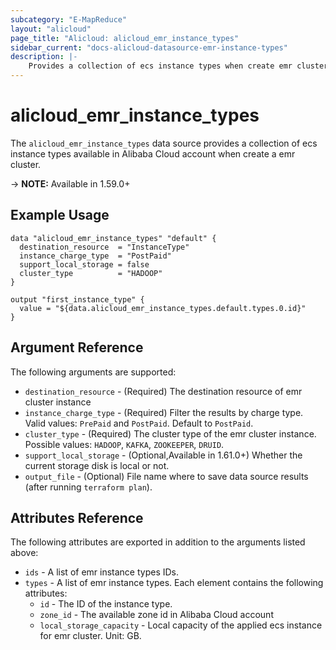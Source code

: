 ```yaml
---
subcategory: "E-MapReduce"
layout: "alicloud"
page_title: "Alicloud: alicloud_emr_instance_types"
sidebar_current: "docs-alicloud-datasource-emr-instance-types"
description: |-
    Provides a collection of ecs instance types when create emr cluster according to the specified filters.
---
```


# alicloud\_emr\_instance\_types

The `alicloud_emr_instance_types` data source provides a collection of ecs
instance types available in Alibaba Cloud account when create a emr cluster.

-> **NOTE:** Available in 1.59.0+

## Example Usage

```
data "alicloud_emr_instance_types" "default" {
  destination_resource  = "InstanceType"
  instance_charge_type  = "PostPaid"
  support_local_storage = false
  cluster_type          = "HADOOP"
}

output "first_instance_type" {
  value = "${data.alicloud_emr_instance_types.default.types.0.id}"
}
```

## Argument Reference

The following arguments are supported:

* `destination_resource` - (Required) The destination resource of emr cluster instance
* `instance_charge_type` - (Required) Filter the results by charge type. Valid values: `PrePaid` and `PostPaid`. Default to `PostPaid`.
* `cluster_type` - (Required) The cluster type of the emr cluster instance. Possible values: `HADOOP`, `KAFKA`, `ZOOKEEPER`, `DRUID`.
* `support_local_storage` - (Optional,Available in 1.61.0+) Whether the current storage disk is local or not.
* `output_file` - (Optional) File name where to save data source results (after running `terraform plan`).

## Attributes Reference

The following attributes are exported in addition to the arguments listed above:

* `ids` - A list of emr instance types IDs. 
* `types` - A list of emr instance types. Each element contains the following attributes:
  * `id` - The ID of the instance type.
  * `zone_id` - The available zone id in Alibaba Cloud account
  * `local_storage_capacity` - Local capacity of the applied ecs instance for emr cluster. Unit: GB.

